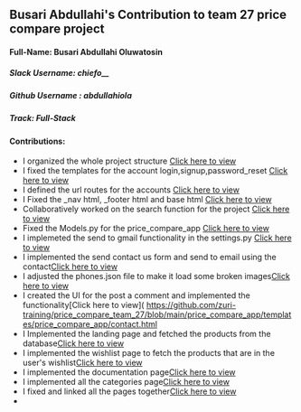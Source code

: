 ## Busari Abdullahi's Contribution to team 27 price compare project

#### Full-Name: Busari Abdullahi Oluwatosin

##### Slack Username: chiefo__
##### Github Username : abdullahiola
##### Track: Full-Stack
#### Contributions:
- I organized the whole project structure  [Click here to view ](https://github.com/zuri-training/price_compare_team_27) 
- I fixed the templates for the account login,signup,password_reset [Click here to view ](https://github.com/zuri-training/price_compare_team_27/tree/main/accounts/templates/accounts)
- I defined the url routes for the accounts [Click here to view ](https://github.com/zuri-training/price_compare_team_27/tree/main/accounts/urls.py)
- I Fixed the _nav html, _footer html and base html [Click here to view ](https://github.com/zuri-training/price_compare_team_27/tree/main/price_compare_app/templates/price_compare_app)
- Collaboratively worked on the search function for the project [Click here to view](https://github.com/zuri-training/price_compare_team_27/blob/main/price_compare_app/views.py)
- Fixed the Models.py for the price_compare_app [Click here to view](https://github.com/zuri-training/price_compare_team_27/blob/main/price_compare_app/models.py)
- I implemeted the send to gmail functionality in the settings.py [Click here to view](https://github.com/zuri-training/price_compare_team_27/blob/main/price_compare/settings.py)
- I implemented the send contact us form and send to email using the contact[Click here to view](https://github.com/zuri-training/price_compare_team_27/blob/main/price_compare_app/templates/price_compare_app/contact.html)
- I adjusted the phones.json file to make it load some broken images[Click here to view]()
- I created the UI for the post a comment and implemented the functionality[Click here to view](
https://github.com/zuri-training/price_compare_team_27/blob/main/price_compare_app/templates/price_compare_app/contact.html
- I Implemented the landing page and fetched the products from the database[Click here to view]()
- I implemented the wishlist page to fetch the products that are in the user's wishlist[Click here to view](https://github.com/zuri-training/price_compare_team_27/blob/main/price_compare_app/templates/price_compare_app/wish.html)
- I implemented the documentation page[Click here to view](https://github.com/zuri-training/price_compare_team_27/tree/main/price_compare_app/templates/price_compare_app/documentation)
- I implemented all the categories page[Click here to view](https://github.com/zuri-training/price_compare_team_27/blob/main/price_compare_app/views.py)
- I fixed and linked all the pages together[Click here to view](https://github.com/zuri-training/price_compare_team_27/tree/main/price_compare_app/templates/price_compare_app)
-   
